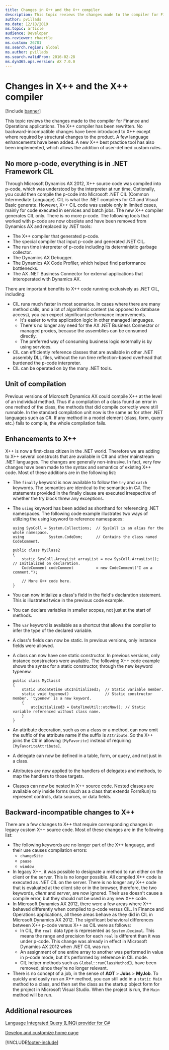 ```yaml
---
title: Changes in X++ and the X++ compiler
description: This topic reviews the changes made to the compiler for Finance and Operations applications.
author: pvillads
ms.date: 12/18/2019
ms.topic: article
audience: Developer
ms.reviewer: rhaertle
ms.custom: 26781
ms.search.region: Global
ms.author: pvillads
ms.search.validFrom: 2016-02-28
ms.dyn365.ops.version: AX 7.0.0
---
```


# Changes in X++ and the X++ compiler

[!include [banner](../includes/banner.md)]

This topic reviews the changes made to the compiler for Finance and Operations applications. The X++ compiler has been rewritten. No backward-incompatible changes have been introduced to X++ except where required by structural changes to the product. A few language enhancements have been added. A new X++ best practice tool has also been implemented, which allows the addition of user-defined custom rules.

## No more p-code, everything is in .NET Framework CIL
Through Microsoft Dynamics AX 2012, X++ source code was compiled into p-code, which was understood by the interpreter at run time. Optionally, you could then compile the p-code into Microsoft .NET CIL (Common Intermediate Language). CIL is what the .NET compilers for C\# and Visual Basic generate. However, X++ CIL code was usable only in limited cases, mainly for code executed in services and batch jobs. The new X++ compiler generates CIL only. There is no more p-code. The following tools that worked with p-code are now obsolete and have been removed from Dynamics AX and replaced by .NET tools:

-   The X++ compiler that generated p-code.
-   The special compiler that input p-code and generated .NET CIL.
-   The run time interpreter of p-code including its deterministic garbage collector.
-   The Dynamics AX Debugger.
-   The Dynamics AX Code Profiler, which helped find performance bottlenecks.
-   The AX .NET Business Connector for external applications that interoperated with Dynamics AX.

There are important benefits to X++ code running exclusively as .NET CIL, including:

-   CIL runs much faster in most scenarios. In cases where there are many method calls, and a lot of algorithmic content (as opposed to database access), you can expect significant performance improvements.
    -   It's easier to write application logic in other managed languages.
    -   There's no longer any need for the AX .NET Business Connector or managed proxies, because the assemblies can be consumed directly.
    -   The preferred way of consuming business logic externally is by using services.
-   CIL can efficiently reference classes that are available in other .NET assembly DLL files, without the run time reflection-based overhead that burdened the p-code interpreter.
-   CIL can be operated on by the many .NET tools.

## Unit of compilation
Previous versions of Microsoft Dynamics AX could compile X++ at the level of an individual method. Thus if a compilation of a class found an error in one method of the class, the methods that did compile correctly were still runnable. In the standard compilation unit now is the same as for other .NET languages such as C\#. If any method in a model element (class, form, query etc.) fails to compile, the whole compilation fails.

## Enhancements to X++
X++ is now a first-class citizen in the .NET world. Therefore we are adding to X++ several constructs that are available in C\# and other mainstream .NET languages. The changes are generally non-intrusive. In fact, very few changes have been made to the syntax and semantics of existing X++ code. Most of these additions are in the following list:

-   The `finally` keyword is now available to follow the `try` and `catch` keywords. The semantics are identical to the semantics in C\#. The statements provided in the finally clause are executed irrespective of whether the try block threw any exceptions.
-   The `using` keyword has been added as shorthand for referencing .NET namespaces. The following code example illustrates two ways of utilizing the using keyword to reference namespaces:

    ```xpp
    using SysColl = System.Collections;  // SysColl is an alias for the whole namespace.
    using           System.CodeDom;      // Contains the class named CodeComment.

    public class MyClass2
    {
        static SysColl.ArrayList arrayList = new SysColl.ArrayList(); // Initialized on declaration.
        CodeComment codeComment          = new CodeComment("I am a comment.");

        // More X++ code here.
    }
    ```

-   You can now initialize a class's field in the field's declaration statement. This is illustrated twice in the previous code example.
-   You can declare variables in smaller scopes, not just at the start of methods.
-   The `var` keyword is available as a shortcut that allows the compiler to infer the type of the declared variable.
-   A class's fields can now be static. In previous versions, only instance fields were allowed.
-   A class can now have one static constructor. In previous versions, only instance constructors were available. The following X++ code example shows the syntax for a static constructor, through the new keyword typenew.

    ```xpp
    public class MyClass4
    {
        static utcdatetime utcInitialized3;  // Static variable member.
        static void typenew()                // Static constructor member. 'typenew' is a new keyword.
        {
            utcInitialized3 = DateTimeUtil::utcNow(); // Static variable referenced without class name.
        }
    }
    ```

-   An attribute decoration, such as on a class or a method, can now omit the suffix of the attribute name if the suffix is `Attribute`. So the X++ joins the C\# in allowing `[MyFavorite]` instead of requiring `[MyFavoriteAttribute]`.
-   A delegate can now be defined in a table, form, or query, and not just in a class.
-   Attributes are now applied to the handlers of delegates and methods, to map the handlers to those targets.
-   Classes can now be nested in X++ source code. Nested classes are available only inside forms (such as a class that extends FormRun) to represent controls, data sources, or data fields.

## Backward-incompatible changes to X++
There are a few changes to X++ that require corresponding changes in legacy custom X++ source code. Most of these changes are in the following list:

-   The following keywords are no longer part of the X++ language, and their use causes compilation errors:
    -   `changeSite`
    -   `pause`
    -   `window`
-   In legacy X++, it was possible to designate a method to run either on the client or the server. This is no longer possible. All compiled X++ code is executed as .NET CIL on the server. There is no longer any X++ code that is evaluated at the client site or in the browser, therefore, the two keywords, *client* and *server*, are now ignored. Their use doesn't cause a compile error, but they should not be used in any new X++ code.
-   In Microsoft Dynamics AX 2012, there were a few areas where X++ behaved differently when compiled to p-code versus CIL. In Finance and Operations applications, all these areas behave as they did in CIL in Microsoft Dynamics AX 2012. The significant behavioral differences between X++ p-code versus X++ as CIL were as follows:
    -   In CIL, the `real `data type is represented as `System.Decimal`. This means the range and precision for each `real` is different than it was under p-code. This change was already in effect in Microsoft Dynamics AX 2012 when .NET CIL was run.
    -   An assignment of one entire array to another was performed in value in p-code mode, but it's performed by reference in CIL mode.
    -   CIL helper methods such as `Global::runClassMethodIL` have been removed, since they're no longer relevant.
-   There is no concept of a job, in the sense of **AOT** &gt; **Jobs** &gt; **MyJob**. To quickly and easily run an X++ method, you can still add in a `static Main` method to a class, and then set the class as the startup object form for the project in Microsoft Visual Studio. When the project is run, the `Main` method will be run.


## Additional resources

[Language Integrated Query (LINQ) provider for C#](linq-provider-c.md)

[Develop and customize home page](developer-home-page.md)





[!INCLUDE[footer-include](../../../includes/footer-banner.md)]